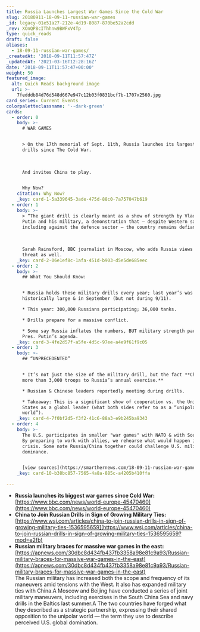 ```yaml
---
title: Russia Launches Largest War Games Since the Cold War
slug: 20180911-18-09-11-russian-war-games
_id: legacy-01e51a27-212e-4d19-8087-870be52a2cdd
_rev: XOnQP8cIThhnw9BWFxV4Tp
type: quick_reads
draft: false
aliases:
  - 18-09-11-russian-war-games/
_createdAt: '2018-09-11T11:57:47Z'
_updatedAt: '2021-03-16T12:28:16Z'
date: '2018-09-11T11:57:47+00:00'
weight: 50
featured_image:
  alt: Quick Reads background image
  url: >-
    7fedddb84d76d548d667e947c12b03f0831bcf7b-1707x2560.jpg
card_series: Current Events
colorpaletteclassname: '--dark-green'
cards:
  - order: 0
    body: >-
      # WAR GAMES


      > On the 17th memorial of Sept. 11th, Russia launches its largest military
      drills since The Cold War.  
        
        
        
      And invites China to play.


      Why Now?
    citation: Why Now?
    _key: card-1-5a339645-3ade-475d-88c0-7a757047b619
  - order: 1
    body: >-
      > “The giant drill is clearly meant as a show of strength by Vladimir
      Putin and his military, a demonstration that – despite Western sanctions,
      including against the defence sector – the country remains defiant.”  
        
        
        
      Sarah Rainsford, BBC journalist in Moscow, who adds Russia views NATO as a
      threat as well.
    _key: card-2-06e1ef8c-1afa-451d-b903-d5e5de685eec
  - order: 2
    body: >-
      ## What You Should Know:


      * Russia holds these military drills every year; last year’s was also
      historically large & in September (but not during 9/11).

      * This year: 300,000 Russians participating; 36,000 tanks.

      * Drills prepare for a massive conflict.

      * Some say Russia inflates the numbers, BUT military strength part of
      Pres. Putin’s agenda.
    _key: card-3-4fe2d57f-a5fe-4d5c-97ee-a4e9f61f9c05
  - order: 3
    body: >-
      ## “UNPRECEDENTED”


      * It’s not just the size of the military drill, but the fact **China added
      more than 3,000 troops to Russia’s annual exercise.**

      * Russian & Chinese leaders reportedly meeting during drills.

      * Takeaway: This is a significant show of cooperation vs. the United
      States as a global leader (what both sides refer to as a “unipolar
      world”).
    _key: card-4-7f0bf2d5-f3f2-41c6-88a3-e9b245ba9343
  - order: 4
    body: >-
      The U.S. participates in smaller "war games" with NATO & with South Korea.
      By preparing to work with allies, we rehearse what would happen in a
      crisis. Some note Russia/China together could challenge U.S. military
      dominance.


      [view sources](https://smarthernews.com/18-09-11-russian-war-games/)
    _key: card-10-b38bc857-7565-4a8a-885c-a4205b410ffa

---
```

* **Russia launches its biggest war games since Cold War:**  
[https://www.bbc.com/news/world-europe-45470460](https://www.bbc.com/news/world-europe-45470460)
* **China to Join Russian Drills in Sign of Growing Military Ties:**  
[https://www.wsj.com/articles/china-to-join-russian-drills-in-sign-of-growing-military-ties-1536595659](https://www.wsj.com/articles/china-to-join-russian-drills-in-sign-of-growing-military-ties-1536595659?mod=e2fb)
* **Russian military braces for massive war games in the east:**  
[https://apnews.com/30dbc8d434fb437fb3358a98e81c9a93/Russian-military-braces-for-massive-war-games-in-the-east](https://apnews.com/30dbc8d434fb437fb3358a98e81c9a93/Russian-military-braces-for-massive-war-games-in-the-east)  
The Russian military has increased both the scope and frequency of its maneuvers amid tensions with the West. It also has expanded military ties with China.A Moscow and Beijing have conducted a series of joint military maneuvers, including exercises in the South China Sea and navy drills in the Baltics last summer.A The two countries have forged what they described as a strategic partnership, expressing their shared opposition to the unipolar world — the term they use to describe perceived U.S. global domination.